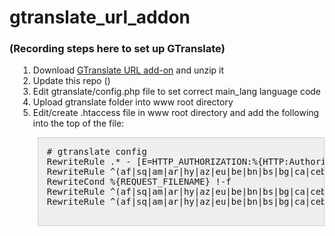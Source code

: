 # gtranslate_url_addon
<h3>(Recording steps here to set up GTranslate)</h3>

<ol style="margin-left:1em;">
    <li>Download <a href="http://gtranslate.net/downloads/gtranslate_url_addon.zip">GTranslate URL add-on</a> and unzip it</li>
    <li>Update this repo ()</li>
    <li>Edit gtranslate/config.php file to set correct main_lang language code</li>
    <li>Upload gtranslate folder into www root directory</li>
    <li><span>Edit/create .htaccess file in www root directory and add the following into the top of the file:</span>
<pre class="notranslate" style="border:1px solid #ccc;background-color:#efefef;padding:1em;margin-left:0.5em;"># gtranslate config
RewriteRule .* - [E=HTTP_AUTHORIZATION:%{HTTP:Authorization}]
RewriteRule ^(af|sq|am|ar|hy|az|eu|be|bn|bs|bg|ca|ceb|ny|zh-CN|zh-TW|co|hr|cs|da|nl|en|eo|et|tl|fi|fr|fy|gl|ka|de|el|gu|ht|ha|haw|iw|hi|hmn|hu|is|ig|id|ga|it|ja|jw|kn|kk|km|ko|ku|ky|lo|la|lv|lt|lb|mk|mg|ms|ml|mt|mi|mr|mn|my|ne|no|ps|fa|pl|pt|pa|ro|ru|sm|gd|sr|st|sn|sd|si|sk|sl|so|es|su|sw|sv|tg|ta|te|th|tr|uk|ur|uz|vi|cy|xh|yi|yo|zu)/(af|sq|am|ar|hy|az|eu|be|bn|bs|bg|ca|ceb|ny|zh-CN|zh-TW|co|hr|cs|da|nl|en|eo|et|tl|fi|fr|fy|gl|ka|de|el|gu|ht|ha|haw|iw|hi|hmn|hu|is|ig|id|ga|it|ja|jw|kn|kk|km|ko|ku|ky|lo|la|lv|lt|lb|mk|mg|ms|ml|mt|mi|mr|mn|my|ne|no|ps|fa|pl|pt|pa|ro|ru|sm|gd|sr|st|sn|sd|si|sk|sl|so|es|su|sw|sv|tg|ta|te|th|tr|uk|ur|uz|vi|cy|xh|yi|yo|zu)/(.*)$ /$1/$3 [R=301,L]
RewriteCond %{REQUEST_FILENAME} !-f
RewriteRule ^(af|sq|am|ar|hy|az|eu|be|bn|bs|bg|ca|ceb|ny|zh-CN|zh-TW|co|hr|cs|da|nl|en|eo|et|tl|fi|fr|fy|gl|ka|de|el|gu|ht|ha|haw|iw|hi|hmn|hu|is|ig|id|ga|it|ja|jw|kn|kk|km|ko|ku|ky|lo|la|lv|lt|lb|mk|mg|ms|ml|mt|mi|mr|mn|my|ne|no|ps|fa|pl|pt|pa|ro|ru|sm|gd|sr|st|sn|sd|si|sk|sl|so|es|su|sw|sv|tg|ta|te|th|tr|uk|ur|uz|vi|cy|xh|yi|yo|zu)/(.*)$ /gtranslate/gtranslate.php?glang=$1&amp;gurl=$2 [L,QSA]
RewriteRule ^(af|sq|am|ar|hy|az|eu|be|bn|bs|bg|ca|ceb|ny|zh-CN|zh-TW|co|hr|cs|da|nl|en|eo|et|tl|fi|fr|fy|gl|ka|de|el|gu|ht|ha|haw|iw|hi|hmn|hu|is|ig|id|ga|it|ja|jw|kn|kk|km|ko|ku|ky|lo|la|lv|lt|lb|mk|mg|ms|ml|mt|mi|mr|mn|my|ne|no|ps|fa|pl|pt|pa|ro|ru|sm|gd|sr|st|sn|sd|si|sk|sl|so|es|su|sw|sv|tg|ta|te|th|tr|uk|ur|uz|vi|cy|xh|yi|yo|zu)$ /$1/ [R=301,L]

</pre>
    </li>
</ol>
